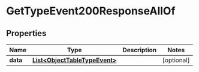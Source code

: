 

# GetTypeEvent200ResponseAllOf


## Properties

| Name | Type | Description | Notes |
|------------ | ------------- | ------------- | -------------|
|**data** | [**List&lt;ObjectTableTypeEvent&gt;**](ObjectTableTypeEvent.md) |  |  [optional] |



